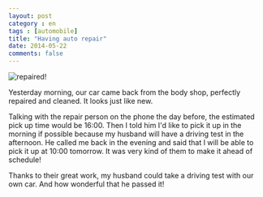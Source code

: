```yaml
---
layout: post
category : en
tags : [automobile]
title: "Having auto repair"
date: 2014-05-22
comments: false
---
```


![repaired!](https://lh3.googleusercontent.com/-O8KKB5zm9_w/U342KUn6zQI/AAAAAAACB_k/0TiFbxlZ21E/w620-h465-no/P1170266.JPG)

Yesterday morning, our car came back from the body shop, perfectly repaired and cleaned. It looks just like new.

Talking with the repair person on the phone the day before, the estimated pick up time would be 16:00. Then I told him I'd like to pick it up in the morning if possible because my husband will have a driving test in the afternoon. He called me back in the evening and said that I will be able to pick it up at 10:00 tomorrow. It was very kind of them to make it ahead of schedule! 

Thanks to their great work, my husband could take a driving test with our own car. And how wonderful that he passed it!